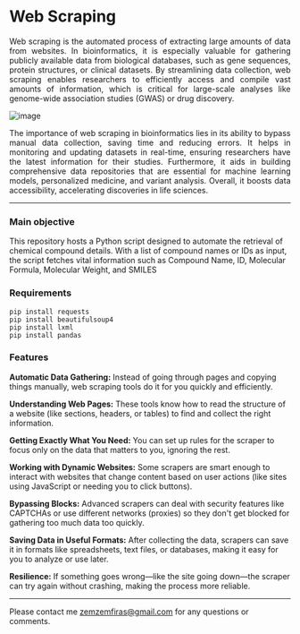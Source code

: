 # Web Scraping 

<p align="justify">
Web scraping is the automated process of extracting large amounts of data from websites. In bioinformatics, it is especially valuable for gathering publicly available data from biological databases, such as gene sequences, protein structures, or clinical datasets. By streamlining data collection, web scraping enables researchers to efficiently access and compile vast amounts of information, which is critical for large-scale analyses like genome-wide association studies (GWAS) or drug discovery.

![image](https://github.com/user-attachments/assets/1f8dd69c-9c8b-4f75-90ac-b041c13434ea)

</p>
<p align="justify">
The importance of web scraping in bioinformatics lies in its ability to bypass manual data collection, saving time and reducing errors. It helps in monitoring and updating datasets in real-time, ensuring researchers have the latest information for their studies. Furthermore, it aids in building comprehensive data repositories that are essential for machine learning models, personalized medicine, and variant analysis. Overall, it boosts data accessibility, accelerating discoveries in life sciences.
</p>
 
---

### Main objective 

This repository hosts a Python script designed to automate the retrieval of chemical compound details. With a list of compound names or IDs as input, the script fetches vital information such as Compound Name, ID, Molecular Formula, Molecular Weight, and SMILES 

### Requirements 
~~~
pip install requests
pip install beautifulsoup4
pip install lxml
pip install pandas
~~~


### Features 

**Automatic Data Gathering:** Instead of going through pages and copying things manually, web scraping tools do it for you quickly and efficiently.

**Understanding Web Pages:** These tools know how to read the structure of a website (like sections, headers, or tables) to find and collect the right information.

**Getting Exactly What You Need:** You can set up rules for the scraper to focus only on the data that matters to you, ignoring the rest.

**Working with Dynamic Websites:** Some scrapers are smart enough to interact with websites that change content based on user actions (like sites using JavaScript or needing you to click buttons).

**Bypassing Blocks:** Advanced scrapers can deal with security features like CAPTCHAs or use different networks (proxies) so they don't get blocked for gathering too much data too quickly.

**Saving Data in Useful Formats:** After collecting the data, scrapers can save it in formats like spreadsheets, text files, or databases, making it easy for you to analyze or use later.

**Resilience:** If something goes wrong—like the site going down—the scraper can try again without crashing, making the process more reliable.

---
Please contact me [zemzemfiras@gmail.com](mailto:zemzemfiras@gmail.com) for any questions or comments.

